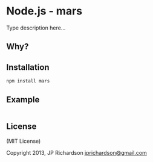 Node.js - mars
================

Type description here...


Why?
----



Installation
------------

    npm install mars



Example
------


```javascript
```

License
-------

(MIT License)

Copyright 2013, JP Richardson  <jprichardson@gmail.com>


